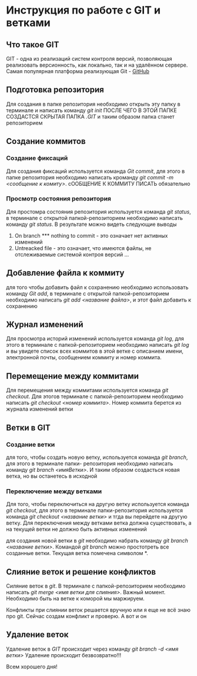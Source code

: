 # Инструкция по работе с GIT и ветками

## Что такое GIT
GIT - одна из реализаций систем контроля версий, позволяющая реализовать версионность, как локально, так и на удалённом сервере. Самая популярная платформа реализующая Git - [GitHub](https://github.com)

## Подготовка репозитория
Для создания в папке репозитория необходимо открыть эту папку в терминале и написать команду *git init* ПОСЛЕ ЧЕГО В ЭТОЙ ПАПКЕ СОЗДАСТСЯ СКРЫТАЯ ПАПКА *.GIT* и таким образом папка станет репозиторием

## Создание коммитов

### Создание фиксаций
Для создания фиксаций используется команда *Git commit*, для этого в папке репозитория необходимо написать кроманду *git commit -m <сообщение к комиту>*. сООБЩЕНИЕ К КОММИТУ ПИСАТЬ обязательно

### Просмотр состояния репозитория
Для простомра состояния репозитория используется команда *git status*, в терминале с открытой папкой-репозиторием необходимо написать команду *git status*. В результате можно видеть следующие выводы
1. On branch *** nothing to commit - это означает нет активных изменений 
2. Untreacked file - это означает, что имеются файлы, не отслеживаемые системой контроя версий
...

## Добавление файла к коммиту
для того чтобы добавить файл к сохранению необходимо использовать команду *Git add*, в терминале с открытой папкой-репозиторием необходимо написать *git add <название файла>*, и этот файл добавить к сохранению

## Журнал изменений
Для просмотра историй изменений используется команда *git log*, для этого в терминале с папкой-репозиторием необходимо написать *git log* и вы увидете список всех коммитов в этой ветке с описанием имени, электронной почты, сообщением коммиту и номер коммита.

## Перемещение между коммитами
Для перемещения между коммитами используется команда *git checkout*. Для этогов терминале с папкой-репозиторием необходимо написать *git checkout <номер коммита>*. Номер коммита берется из журнала изменений ветки

## Ветки в GIT
### Создание ветки
для того, чтобы создать новую ветку, используется команда *git branch*, для этого в терминале папки- репозитория необходимо написать команду *git branch <имяВетки>*. И таким образом создасться новая ветка, но вы останетесь в исходной 

### Переключение между ветками
Для того, чтобы переключиться на другую ветку используется команда *git checkout*, для этого в терминале папки-репозитория используется команда *git checkout <название ветки>* и тгда вы перейдете на другую ветку. Для переключения между ветками ветка должна существовать, а на текущей ветки не должно быть активных изменений

для создания новой ветки в *git* необходимо набрать команду *git branch <название ветки>*. Командой *git branch* можно простотреть все созданные ветки. Текущая ветка помечена символом *.

## Слияние веток и решение конфликтов
Силяние веток в *git*. В терминале с папкой-репозиторием необходимо написать *git merge <имя ветки для слияния>*. Важный момент. Необходимо быть на ветке к коморой мы маржируем. 

Конфликты при слиянии веток решается вручную или я еще не всё знаю про git. Сейчас создам конфликт и проверю. А вот и он

## Удаление веток
Удаление веток в *GIT* происходит через команду *git branch -d <имя ветки>*
Удаление происходит безвозвратно!!! 


Всем хорошего дня!
